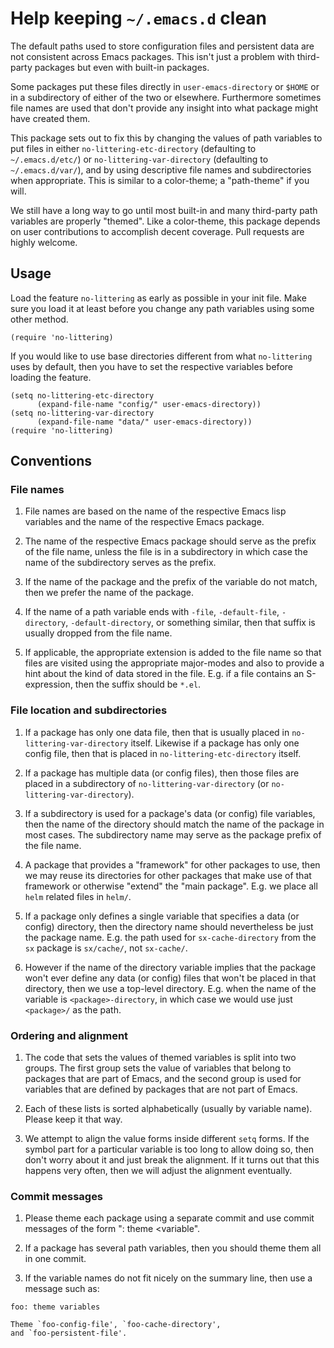 Help keeping `~/.emacs.d` clean
===============================

The default paths used to store configuration files and persistent
data are not consistent across Emacs packages.  This isn't just a
problem with third-party packages but even with built-in packages.

Some packages put these files directly in `user-emacs-directory`
or `$HOME` or in a subdirectory of either of the two or elsewhere.
Furthermore sometimes file names are used that don't provide any
insight into what package might have created them.

This package sets out to fix this by changing the values of path
variables to put files in either `no-littering-etc-directory`
(defaulting to `~/.emacs.d/etc/`) or `no-littering-var-directory`
(defaulting to `~/.emacs.d/var/`), and by using descriptive file
names and subdirectories when appropriate.  This is similar to a
color-theme; a "path-theme" if you will.

We still have a long way to go until most built-in and many
third-party path variables are properly "themed".  Like a color-theme,
this package depends on user contributions to accomplish decent
coverage.  Pull requests are highly welcome.

Usage
-----

Load the feature `no-littering` as early as possible in your init
file.  Make sure you load it at least before you change any path
variables using some other method.

    (require 'no-littering)

If you would like to use base directories different from what
`no-littering` uses by default, then you have to set the respective
variables before loading the feature.

    (setq no-littering-etc-directory
          (expand-file-name "config/" user-emacs-directory))
    (setq no-littering-var-directory
          (expand-file-name "data/" user-emacs-directory))
    (require 'no-littering)

Conventions
-----------

### File names

1. File names are based on the name of the respective Emacs lisp
   variables and the name of the respective Emacs package.
   
2. The name of the respective Emacs package should serve as the
   prefix of the file name, unless the file is in a subdirectory in
   which case the name of the subdirectory serves as the prefix.

3. If the name of the package and the prefix of the variable do not
   match, then we prefer the name of the package.

4. If the name of a path variable ends with `-file`, `-default-file`,
   `-directory`, `-default-directory`, or something similar, then that
   suffix is usually dropped from the file name.

5. If applicable, the appropriate extension is added to the file name
   so that files are visited using the appropriate major-modes and
   also to provide a hint about the kind of data stored in the file.
   E.g.  if a file contains an S-expression, then the suffix should be
   `*.el`.

### File location and subdirectories

1. If a package has only one data file, then that is usually placed in
   `no-littering-var-directory` itself.  Likewise if a package has
   only one config file, then that is placed in
   `no-littering-etc-directory` itself.
  
2. If a package has multiple data (or config files), then those files
   are placed in a subdirectory of `no-littering-var-directory` (or
   `no-littering-var-directory`).
  
3. If a subdirectory is used for a package's data (or config) file
   variables, then the name of the directory should match the name of
   the package in most cases. The subdirectory name may serve as the
   package prefix of the file name.
  
4. A package that provides a "framework" for other packages to use,
   then we may reuse its directories for other packages that make use
   of that framework or otherwise "extend" the "main package".
   E.g. we place all `helm` related files in `helm/`.
  
5. If a package only defines a single variable that specifies a data
   (or config) directory, then the directory name should
   nevertheless be just the package name.  E.g. the path used for
   `sx-cache-directory` from the `sx` package is `sx/cache/`, not
   `sx-cache/`.
  
6. However if the name of the directory variable implies that the
   package won't ever define any data (or config) files that won't be
   placed in that directory, then we use a top-level directory.  E.g.
   when the name of the variable is `<package>-directory`, in which
   case we would use just `<package>/` as the path.

### Ordering and alignment

1. The code that sets the values of themed variables is split into two
   groups.  The first group sets the value of variables that belong to
   packages that are part of Emacs, and the second group is used for
   variables that are defined by packages that are not part of Emacs.

2. Each of these lists is sorted alphabetically (usually by variable
   name).  Please keep it that way.

3. We attempt to align the value forms inside different `setq` forms.
   If the symbol part for a particular variable is too long to allow
   doing so, then don't worry about it and just break the alignment.
   If it turns out that this happens very often, then we will adjust
   the alignment eventually.

### Commit messages

1. Please theme each package using a separate commit and use commit
   messages of the form "<package>: theme <variable".

2. If a package has several path variables, then you should theme them
   all in one commit.

3. If the variable names do not fit nicely on the summary line, then
   use a message such as:

```
foo: theme variables

Theme `foo-config-file', `foo-cache-directory',
and `foo-persistent-file'.
```

<!-- Local Variables: -->
<!-- fill-column: 70 -->
<!-- End: -->
